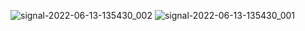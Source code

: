 ![signal-2022-06-13-135430_002](https://user-images.githubusercontent.com/84348234/173474085-47d6c223-588d-4110-80f8-5921ff2f7ffb.jpeg)
![signal-2022-06-13-135430_001](https://user-images.githubusercontent.com/84348234/173474088-481794a1-67e9-42c8-b969-a18bca7ffcb3.jpeg)
